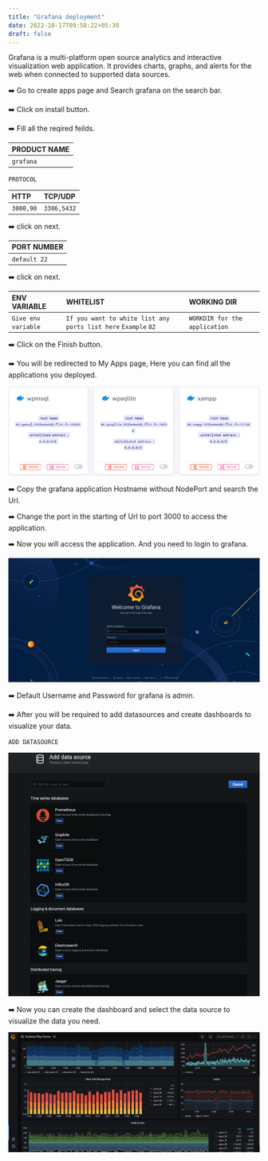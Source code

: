 ```yaml
---
title: "Grafana deployment"
date: 2022-10-17T09:58:22+05:30
draft: false
---
```


Grafana is a multi-platform open source analytics and interactive visualization web application. It provides charts, graphs, and alerts for the web when connected to supported data sources.

➡️ Go to create apps page and Search grafana on the search bar.

➡️ Click on install button.

➡️ Fill all the reqired feilds.

| PRODUCT NAME  |
| :--------     | 
| `grafana`    |

`PROTOCOL`

| HTTP          | TCP/UDP       |
| :--------     | :--------     |
| `3000,90`       | `3306,5432`   |

➡️ click on next.

| PORT NUMBER   |
| :--------     |
| `default 22`  |

➡️ click on next.

| ENV VARIABLE         |  WHITELIST                                                       |        WORKING DIR          |
| :---------           | :--------                                                        |:----------------------------| 
| `Give env variable`  | `If you want to white list any ports list here` `Example` `82`   |`WORKDIR for the application`|

➡️ Click on the Finish button.

➡️ You will be redirected to My Apps page, Here you can find all the applications you deployed.

![App Screenshot](images/myapps.png)

➡️ Copy the grafana application Hostname without NodePort and search the Url. 

➡️ Change the port in the starting of Url to port 3000 to access the application.

➡️ Now you will access the application. And you need to login to grafana.

![App Screenshot](images/grafana-login.png)

➡️ Default Username and Password for grafana is admin.

➡️ After you will be required to add datasources and create dashboards to visualize your data.

`ADD DATASOURCE`

![App Screenshot](images/datasources.png)

➡️ Now you can create the dashboard and select the data source to visualize the data you need.

![App Screenshot](images/grafana-dashboard.png)


